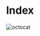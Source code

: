 # Index


![octocat](https://github.com/user-attachments/assets/359c11a2-ed02-4798-9220-d865323fca48)

